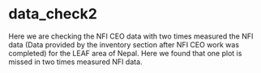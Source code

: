 # data_check2
Here we are  checking the NFI CEO data with two times measured the NFI data (Data provided by the inventory section after NFI CEO work was completed) for the LEAF area of Nepal.
Here we found that one plot is missed in two times measured NFI data.
